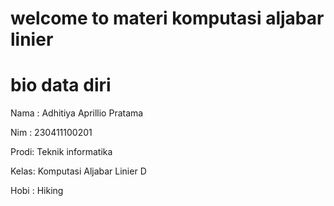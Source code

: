 # welcome to materi komputasi aljabar linier

# bio data diri

Nama : Adhitiya Aprillio Pratama

Nim  : 230411100201

Prodi: Teknik informatika 

Kelas: Komputasi Aljabar Linier D

Hobi : Hiking 

```{tableofcontents}
```
